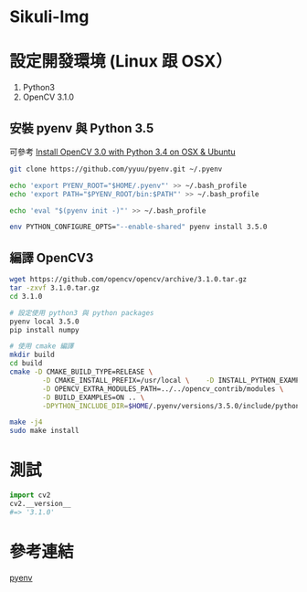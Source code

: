 # Sikuli-Img

# 設定開發環境 (Linux 跟 OSX）

1. Python3
2. OpenCV 3.1.0

## 安裝 pyenv 與 Python 3.5

可參考 [Install OpenCV 3.0 with Python 3.4 on OSX & Ubuntu](https://github.com/rainyear/lolita/issues/18)

```bash
git clone https://github.com/yyuu/pyenv.git ~/.pyenv

echo 'export PYENV_ROOT="$HOME/.pyenv"' >> ~/.bash_profile
echo 'export PATH="$PYENV_ROOT/bin:$PATH"' >> ~/.bash_profile

echo 'eval "$(pyenv init -)"' >> ~/.bash_profile
```

```bash
env PYTHON_CONFIGURE_OPTS="--enable-shared" pyenv install 3.5.0
```

## 編譯 OpenCV3

```bash
wget https://github.com/opencv/opencv/archive/3.1.0.tar.gz
tar -zxvf 3.1.0.tar.gz
cd 3.1.0

# 設定使用 python3 與 python packages
pyenv local 3.5.0
pip install numpy

# 使用 cmake 編譯
mkdir build
cd build
cmake -D CMAKE_BUILD_TYPE=RELEASE \
        -D CMAKE_INSTALL_PREFIX=/usr/local \    -D INSTALL_PYTHON_EXAMPLES=ON \
        -D OPENCV_EXTRA_MODULES_PATH=../../opencv_contrib/modules \
        -D BUILD_EXAMPLES=ON .. \
        -DPYTHON_INCLUDE_DIR=$HOME/.pyenv/versions/3.5.0/include/python3.5m -DPYTHON_LIBRARY=$HOME/.pyenv/versions/3.5.0/lib/libpython3.5m.so -DENABLE_PRECOMPILED_HEADERS=OFF

make -j4
sudo make install
```

# 測試

```python
import cv2
cv2.__version__
#=> '3.1.0'
```

# 參考連結

[pyenv](https://github.com/yyuu/pyenv)
